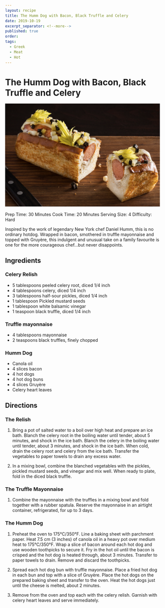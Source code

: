 ```yaml
---
layout: recipe
title: The Humm Dog with Bacon, Black Truffle and Celery
date: 2019-10-19
excerpt_separator: <!--more-->
published: true
order:
tags:
  - Greek
  - Meat
  - Hot
---
```


# The Humm Dog with Bacon, Black Truffle and Celery

[![Hummdog](_uploads/hummdog.18.20.png)](_uploads/hummdog.18.20.png)

Prep Time: 30 Minutes
Cook Time: 20 Minutes
Serving Size: 4
Difficulty: Hard

Inspired by the work of legendary New York chef Daniel Humm, this is no ordinary hotdog. Wrapped in bacon, smothered in truffle mayonnaise and topped with Gruyère, this indulgent and unusual take on a family favourite is one for the more courageous chef...but never disappoints.

<!--more-->

## Ingredients

### Celery Relish

- 5 tablespoons peeled celery root, diced 1/4 inch
- 4 tablespoons celery, diced 1/4 inch
- 3 tablespoons half-sour pickles, diced 1/4 inch
- 1 tablespoon Pickled mustard seeds
- 1 tablespoon white balsamic vinegar
- 1 teaspoon black truffle, diced 1/4 inch

### Truffle mayonnaise

- 4 tablespoons mayonnaise
- 2 teaspoons black truffles, finely chopped

### Humm Dog

- Canola oil
- 4 slices bacon
- 4 hot dogs
- 4 hot dog buns
- 4 slices Gruyère
- Celery heart leaves



## Directions

### The Relish

1. Bring a pot of salted water to a boil over high heat and prepare an ice bath. Blanch the celery root in the boiling water until tender, about 5 minutes, and shock in the ice bath. Blanch the celery in the boiling water until tender, about 3 minutes, and shock in the ice bath. When cold, drain the celery root and celery from the ice bath. Transfer the vegetables to paper towels to drain any excess water.

2. In a mixing bowl, combine the blanched vegetables with the pickles, pickled mustard seeds, and vinegar and mix well. When ready to plate, fold in the diced black truffle.

### The Truffle Mayonnaise

1.	Combine the mayonnaise with the truffles in a mixing bowl and fold together with a rubber spatula. Reserve the mayonnaise in an airtight container, refrigerated, for up to 3 days.

### The Humm Dog

1.	Preheat the oven to 175°C/350°F. Line a baking sheet with parchment paper. Heat 7.5 cm (3 inches) of canola oil in a heavy pot over medium heat to 175°C/350°F. Wrap a slice of bacon around each hot dog and use wooden toothpicks to secure it. Fry in the hot oil until the bacon is crisped and the hot dog is heated through, about 3 minutes. Transfer to paper towels to drain. Remove and discard the toothpicks.

2.	Spread each hot dog bun with truffle mayonnaise. Place a fried hot dog in each bun and top with a slice of Gruyère. Place the hot dogs on the prepared baking sheet and transfer to the oven. Heat the hot dogs just until the cheese is melted, about 2 minutes.

3.	Remove from the oven and top each with the celery relish. Garnish with celery heart leaves and serve immediately.
